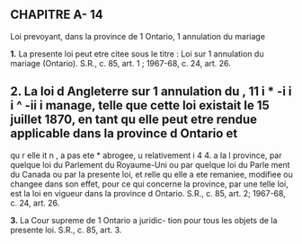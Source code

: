 
## CHAPITRE A- 14
Loi prevoyant, dans la province de 1 Ontario,
1 annulation du mariage

**1.** La presente loi peut etre citee sous le
titre : Loi sur 1 annulation du mariage (Ontario).
S.R., c. 85, art. 1 ; 1967-68, c. 24, art. 26.

**2.** La loi d Angleterre sur 1 annulation du
, 11 i * -i i i ^ -ii i
manage, telle que cette loi existait le 15 juillet
1870, en tant qu elle peut etre rendue
applicable dans la province d Ontario et
-
qu r elle it n , a pas ete * abrogee, u relativement i 4 4. a la l
province, par quelque loi du Parlement du
Royaume-Uni ou par quelque loi du Parle
ment du Canada ou par la presente loi, et
relle qu elle a ete remaniee, modifiee ou
changee dans son effet, pour ce qui concerne
la province, par une telle loi, est la loi en
vigueur dans la province d Ontario. S.R., c.
85, art. 2; 1967-68, c. 24, art. 26.

**3.** La Cour supreme de 1 Ontario a juridic-
tion pour tous les objets de la presente loi.
S.R., c. 85, art. 3.
